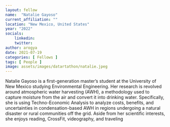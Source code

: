 ```yaml
---
layout: fellow
name:  "Natalie Gayoso"
current_affiliation: ""
location: "New Mexico, United States"
year: "2022"
socials:
    linkedin: 
    twitter: 
author: arogya
date: 2021-07-19
categories: [ Fellows ]
tags: [ People ]
image: assets/images/datartathon/natalie.jpeg
---
```



Natalie Gayoso is a first-generation master’s student at the University of New Mexico studying Environmental Engineering. Her research is revolved around atmospheric water harvesting (AWH), a methodology used to capture moisture from the air and convert it into drinking water. Specifically, she is using Techno-Economic Analysis to analyze costs, benefits, and uncertainties in condensation-based AWH in regions undergoing a natural disaster or rural communities off the grid. Aside from her scientific interests, she enjoys reading, CrossFit, videography, and traveling
